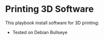 # Printing 3D Software

This playbook install software for 3D printing:

+ Tested on Debian Bullseye
